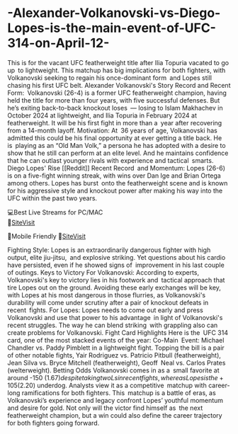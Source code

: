# -Alexander-Volkanovski-vs-Diego-Lopes-is-the-main-event-of-UFC-314-on-April-12-

This is for the vacant UFC featherweight title after Ilia Topuria vacated to go up to lightweight. This matchup has big implications for both fighters, with Volkanovski seeking to regain his once-dominant form and Lopes still chasing his first UFC belt.
Alexander Volkanovski's Story
Record and Recent Form: Volkanovski (26-4) is a former UFC featherweight champion, having held the title for more than four years, with five successful defenses. But he’s exiting back-to-back knockout loses — losing to Islam Makhachev in October 2024 at lightweight, and Ilia Topuria in February 2024 at featherweight. It will be his first fight in more than a year after recovering from a 14-month layoff.
Motivation: At 36 years of age, Volkanovski has admitted this could be his final opportunity at ever getting a title back. He is playing as an “Old Man Volk,” a persona he has adopted with a desire to show that he still can perform at an elite level. And he maintains confidence that he can outlast younger rivals with experience and tactical smarts.
Diego Lopes' Rise [[Reddit]]
Recent Record and Momentum: Lopes (26-6) is on a five-fight winning streak, with wins over Dan Ige and Brian Ortega among others. Lopes has burst onto the featherweight scene and is known for his aggressive style and knockout power after making his way into the UFC within the past two years.


💻Best Live Streams for PC/MAC  
🔴[SiteVisit](https://tinyurl.com/GithubUFC)

📲Mobile  Friendly
🔴[SiteVisit](https://tinyurl.com/GithubUFC)

Fighting Style: Lopes is an extraordinarily dangerous fighter with high output, elite jiu-jitsu, and explosive striking. Yet questions about his cardio have persisted, even if he showed signs of improvement in his last couple of outings.
Keys to Victory
For Volkanovski: According to experts, Volkanovski's key to victory lies in his footwork and tactical approach that tire Lopes out on the ground. Avoiding these early exchanges will be key, with Lopes at his most dangerous in those flurries, as Volkanovski's durability will come under scrutiny after a pair of knockout defeats in recent fights.
For Lopes: Lopes needs to come out early and press Volkanovski and use that power to his advantage in light of Volkanovski's recent struggles. The way he can blend striking with grappling also can create problems for Volkanovski.
Fight Card Highlights
Here is the UFC 314 card, one of the most stacked events of the year:
Co-Main Event: Michael Chandler vs. Paddy Pimblett in a lightweight fight.
Topping the bill is a pair of other notable fights, Yair Rodriguez vs. Patricio Pitbull (featherweight), Jean Silva vs. Bryce Mitchell (featherweight), Geoff Neal vs. Carlos Prates (welterweight).
Betting Odds
Volkanovski comes in as a small favorite at around -150 ($1.67) despite taking two Ls in recent fights, whereas Lopes is the +105 ($2.20) underdog. Analysts view it as a competitive matchup with career-long ramifications for both fighters.
This matchup is a battle of eras, as Volkanovski’s experience and legacy confront Lopes’ youthful momentum and desire for gold. Not only will the victor find himself as the next featherweight champion, but a win could also define the career trajectory for both fighters going forward.
